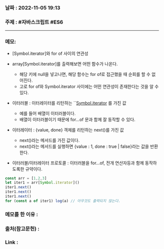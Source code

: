 ### 날짜 : 2022-11-05 19:13
### 주제 : #자바스크립트 #ES6 

---- 

### 메모: 
- [Symbol.iterator]와 for of 사이의 연관성 
- array[Symbol.iterator]를 출력해보면 어떤 함수가 나온다. 
	- 해당 키에 null을 넣고나면, 해당 함수는 for of로 접근했을 때 순회를 할 수 없어진다. 
	- 고로 for of와 Symbol.iterator 사이에는 어떤 연관성이 존재한다는 것을 알 수 있다. 

- 이터러블 : 이터레이터를 리턴하는 ``[Symbol.iterator]() 를 가진 값 
	- 예를 들어 배열이 이터러블이다. 
	- 배열이 이터러블이기 때문에 for...of 문과 함께 잘 동작할 수 있다. 
- 이터레이터 : {value, done} 객체를 리턴하는 next()를 가진 값
	- next()라는 메서드를 가진 값이다. 
	- next()라는 메서드를 실행하면 {value : 1, done : true | false}라는 값을 반환한다.
- 이터러블/이터레이터 프로토콜 : 이터러블을 for...of, 전개 연산자등과 함께 동작하도록한 규약이다. 


```javascript
const arr = [1,2,3]
let iter1 = arr[Symbol.iterator]()
iter1.next()
iter1.next()
iter1.next()
for (const a of iter1) log(a) // 아무것도 출력되지 않는다. 
```



### 메모를 한 이유 : 


### 출처(참고문헌) : 


### Link : 
